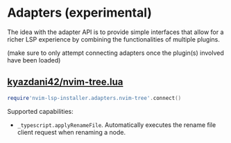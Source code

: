 # Adapters (experimental)

The idea with the adapter API is to provide simple interfaces that allow for a richer LSP experience by combining the
functionalities of multiple plugins.

(make sure to only attempt connecting adapters once the plugin(s) involved have been loaded)

## [kyazdani42/nvim-tree.lua](https://github.com/kyazdani42/nvim-tree.lua)

```lua
require'nvim-lsp-installer.adapters.nvim-tree'.connect()
```

Supported capabilities:

-   `_typescript.applyRenameFile`. Automatically executes the rename file client request when renaming a node.
